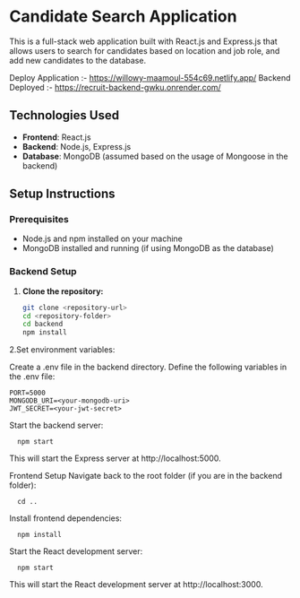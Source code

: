 # Candidate Search Application

This is a full-stack web application built with React.js and Express.js that allows users to search for candidates based on location and job role, and add new candidates to the database.

Deploy Application :- https://willowy-maamoul-554c69.netlify.app/
Backend Deployed :- https://recruit-backend-gwku.onrender.com/

## Technologies Used

- **Frontend**: React.js
- **Backend**: Node.js, Express.js
- **Database**: MongoDB (assumed based on the usage of Mongoose in the backend)

## Setup Instructions

### Prerequisites

- Node.js and npm installed on your machine
- MongoDB installed and running (if using MongoDB as the database)

### Backend Setup

1. **Clone the repository:**
   ```bash
   git clone <repository-url>
   cd <repository-folder>
   cd backend
   npm install
   
2.Set environment variables:

Create a .env file in the backend directory.
Define the following variables in the .env file:

    PORT=5000
    MONGODB_URI=<your-mongodb-uri>
    JWT_SECRET=<your-jwt-secret>
Start the backend server:

      npm start
This will start the Express server at http://localhost:5000.

Frontend Setup
Navigate back to the root folder (if you are in the backend folder):


      cd ..
Install frontend dependencies:

      npm install
      
Start the React development server:

      npm start
This will start the React development server at http://localhost:3000.      
